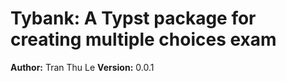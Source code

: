 # Tybank: A Typst package for creating multiple choices exam 

**Author:** Tran Thu Le 
**Version:** 0.0.1 
